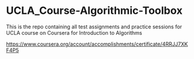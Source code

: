 # UCLA_Course-Algorithmic-Toolbox

This is the repo containing all test assignments and practice sessions for UCLA course on Coursera for Introduction to Algorithms

https://www.coursera.org/account/accomplishments/certificate/4RRJJ7XKF4P5

